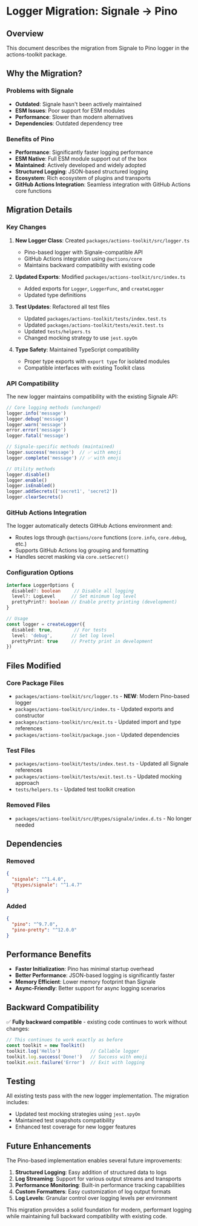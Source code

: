 # Logger Migration: Signale → Pino

## Overview

This document describes the migration from Signale to Pino logger in the actions-toolkit package.

## Why the Migration?

### Problems with Signale

- **Outdated**: Signale hasn't been actively maintained
- **ESM Issues**: Poor support for ESM modules
- **Performance**: Slower than modern alternatives
- **Dependencies**: Outdated dependency tree

### Benefits of Pino

- **Performance**: Significantly faster logging performance
- **ESM Native**: Full ESM module support out of the box
- **Maintained**: Actively developed and widely adopted
- **Structured Logging**: JSON-based structured logging
- **Ecosystem**: Rich ecosystem of plugins and transports
- **GitHub Actions Integration**: Seamless integration with GitHub Actions core functions

## Migration Details

### Key Changes

1. **New Logger Class**: Created `packages/actions-toolkit/src/logger.ts`
   - Pino-based logger with Signale-compatible API
   - GitHub Actions integration using `@actions/core`
   - Maintains backward compatibility with existing code

2. **Updated Exports**: Modified `packages/actions-toolkit/src/index.ts`
   - Added exports for `Logger`, `LoggerFunc`, and `createLogger`
   - Updated type definitions

3. **Test Updates**: Refactored all test files
   - Updated `packages/actions-toolkit/tests/index.test.ts`
   - Updated `packages/actions-toolkit/tests/exit.test.ts`
   - Updated `tests/helpers.ts`
   - Changed mocking strategy to use `jest.spyOn`

4. **Type Safety**: Maintained TypeScript compatibility
   - Proper type exports with `export type` for isolated modules
   - Compatible interfaces with existing Toolkit class

### API Compatibility

The new logger maintains compatibility with the existing Signale API:

```typescript
// Core logging methods (unchanged)
logger.info('message')
logger.debug('message')
logger.warn('message')
error.error('message')
logger.fatal('message')

// Signale-specific methods (maintained)
logger.success('message')  // ✅ with emoji
logger.complete('message') // ✅ with emoji

// Utility methods
logger.disable()
logger.enable()
logger.isEnabled()
logger.addSecrets(['secret1', 'secret2'])
logger.clearSecrets()
```

### GitHub Actions Integration

The logger automatically detects GitHub Actions environment and:

- Routes logs through `@actions/core` functions (`core.info`, `core.debug`, etc.)
- Supports GitHub Actions log grouping and formatting
- Handles secret masking via `core.setSecret()`

### Configuration Options

```typescript
interface LoggerOptions {
  disabled?: boolean     // Disable all logging
  level?: LogLevel      // Set minimum log level
  prettyPrint?: boolean // Enable pretty printing (development)
}

// Usage
const logger = createLogger({
  disabled: true,        // For tests
  level: 'debug',       // Set log level
  prettyPrint: true     // Pretty print in development
})
```

## Files Modified

### Core Package Files

- `packages/actions-toolkit/src/logger.ts` - **NEW**: Modern Pino-based logger
- `packages/actions-toolkit/src/index.ts` - Updated exports and constructor
- `packages/actions-toolkit/src/exit.ts` - Updated import and type references
- `packages/actions-toolkit/package.json` - Updated dependencies

### Test Files

- `packages/actions-toolkit/tests/index.test.ts` - Updated all Signale references
- `packages/actions-toolkit/tests/exit.test.ts` - Updated mocking approach
- `tests/helpers.ts` - Updated test toolkit creation

### Removed Files

- `packages/actions-toolkit/src/@types/signale/index.d.ts` - No longer needed

## Dependencies

### Removed

```json
{
  "signale": "^1.4.0",
  "@types/signale": "^1.4.7"
}
```

### Added

```json
{
  "pino": "^9.7.0",
  "pino-pretty": "^12.0.0"
}
```

## Performance Benefits

- **Faster Initialization**: Pino has minimal startup overhead
- **Better Performance**: JSON-based logging is significantly faster
- **Memory Efficient**: Lower memory footprint than Signale
- **Async-Friendly**: Better support for async logging scenarios

## Backward Compatibility

✅ **Fully backward compatible** - existing code continues to work without changes:

```typescript
// This continues to work exactly as before
const toolkit = new Toolkit()
toolkit.log('Hello')           // Callable logger
toolkit.log.success('Done!')   // Success with emoji
toolkit.exit.failure('Error')  // Exit with logging
```

## Testing

All existing tests pass with the new logger implementation. The migration includes:

- Updated test mocking strategies using `jest.spyOn`
- Maintained test snapshots compatibility
- Enhanced test coverage for new logger features

## Future Enhancements

The Pino-based implementation enables several future improvements:

1. **Structured Logging**: Easy addition of structured data to logs
2. **Log Streaming**: Support for various output streams and transports
3. **Performance Monitoring**: Built-in performance tracking capabilities
4. **Custom Formatters**: Easy customization of log output formats
5. **Log Levels**: Granular control over logging levels per environment

This migration provides a solid foundation for modern, performant logging while maintaining full backward compatibility with existing code.
